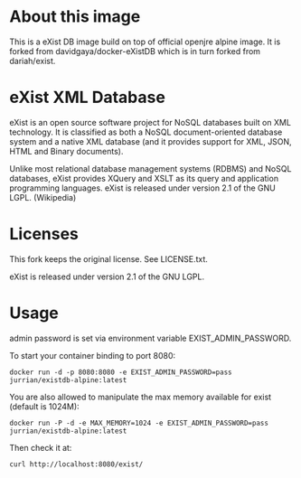 # About this image
This is a eXist DB image build on top of official openjre alpine image.
It is forked from davidgaya/docker-eXistDB which is in turn forked from dariah/exist.

# eXist XML Database

eXist is an open source software project for NoSQL databases built on XML technology.
It is classified as both a NoSQL document-oriented database system and a native XML
database (and it provides support for XML, JSON, HTML and Binary documents).

Unlike most relational database management systems (RDBMS) and NoSQL databases,
eXist provides XQuery and XSLT as its query and application programming languages.
eXist is released under version 2.1 of the GNU LGPL. (Wikipedia)

# Licenses

This fork keeps the original license. See LICENSE.txt.

eXist is released under version 2.1 of the GNU LGPL.

# Usage

admin password is set via environment variable EXIST_ADMIN_PASSWORD.

To start your container binding to port 8080:

    docker run -d -p 8080:8080 -e EXIST_ADMIN_PASSWORD=pass jurrian/existdb-alpine:latest

You are also allowed to manipulate the max memory available for exist (default is 1024M):

    docker run -P -d -e MAX_MEMORY=1024 -e EXIST_ADMIN_PASSWORD=pass jurrian/existdb-alpine:latest

Then check it at:

    curl http://localhost:8080/exist/
